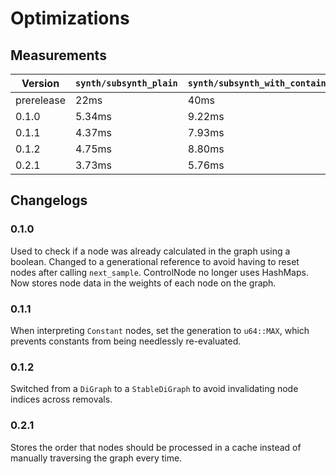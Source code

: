 # Optimizations

## Measurements

| Version    | `synth/subsynth_plain` | `synth/subsynth_with_containers` |
| ---------- | ---------------------- | -------------------------------- |
| prerelease | 22ms                   | 40ms                             |
| 0.1.0      | 5.34ms                 | 9.22ms                           |
| 0.1.1      | 4.37ms                 | 7.93ms                           |
| 0.1.2      | 4.75ms                 | 8.80ms                           |
| 0.2.1      | 3.73ms                 | 5.76ms                           |

## Changelogs

### 0.1.0
Used to check if a node was already calculated in the graph using a boolean. Changed to a generational reference to avoid having to reset nodes after calling `next_sample`. ControlNode no longer uses HashMaps. Now stores node data in the weights of each node on the graph.

### 0.1.1
When interpreting `Constant` nodes, set the generation to `u64::MAX`, which prevents constants from being needlessly re-evaluated.

### 0.1.2
Switched from a `DiGraph` to a `StableDiGraph` to avoid invalidating node indices across removals.

### 0.2.1
Stores the order that nodes should be processed in a cache instead of manually traversing the graph every time.

